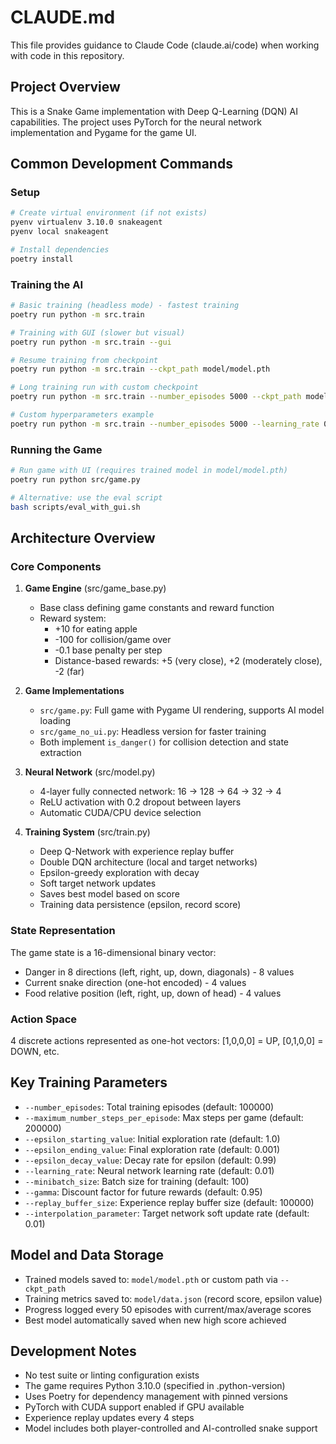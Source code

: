 # CLAUDE.md

This file provides guidance to Claude Code (claude.ai/code) when working with code in this repository.

## Project Overview

This is a Snake Game implementation with Deep Q-Learning (DQN) AI capabilities. The project uses PyTorch for the neural network implementation and Pygame for the game UI.

## Common Development Commands

### Setup
```bash
# Create virtual environment (if not exists)
pyenv virtualenv 3.10.0 snakeagent
pyenv local snakeagent

# Install dependencies
poetry install
```

### Training the AI
```bash
# Basic training (headless mode) - fastest training
poetry run python -m src.train

# Training with GUI (slower but visual)
poetry run python -m src.train --gui

# Resume training from checkpoint
poetry run python -m src.train --ckpt_path model/model.pth

# Long training run with custom checkpoint
poetry run python -m src.train --number_episodes 5000 --ckpt_path model/model-1.pth

# Custom hyperparameters example
poetry run python -m src.train --number_episodes 5000 --learning_rate 0.01 --minibatch_size 100 --gamma 0.95
```

### Running the Game
```bash
# Run game with UI (requires trained model in model/model.pth)
poetry run python src/game.py

# Alternative: use the eval script
bash scripts/eval_with_gui.sh
```

## Architecture Overview

### Core Components

1. **Game Engine** (src/game_base.py)
   - Base class defining game constants and reward function
   - Reward system:
     - +10 for eating apple
     - -100 for collision/game over
     - -0.1 base penalty per step
     - Distance-based rewards: +5 (very close), +2 (moderately close), -2 (far)

2. **Game Implementations**
   - `src/game.py`: Full game with Pygame UI rendering, supports AI model loading
   - `src/game_no_ui.py`: Headless version for faster training
   - Both implement `is_danger()` for collision detection and state extraction

3. **Neural Network** (src/model.py)
   - 4-layer fully connected network: 16 → 128 → 64 → 32 → 4
   - ReLU activation with 0.2 dropout between layers
   - Automatic CUDA/CPU device selection

4. **Training System** (src/train.py)
   - Deep Q-Network with experience replay buffer
   - Double DQN architecture (local and target networks)
   - Epsilon-greedy exploration with decay
   - Soft target network updates
   - Saves best model based on score
   - Training data persistence (epsilon, record score)

### State Representation
The game state is a 16-dimensional binary vector:
- Danger in 8 directions (left, right, up, down, diagonals) - 8 values
- Current snake direction (one-hot encoded) - 4 values  
- Food relative position (left, right, up, down of head) - 4 values

### Action Space
4 discrete actions represented as one-hot vectors: [1,0,0,0] = UP, [0,1,0,0] = DOWN, etc.

## Key Training Parameters

- `--number_episodes`: Total training episodes (default: 100000)
- `--maximum_number_steps_per_episode`: Max steps per game (default: 200000)
- `--epsilon_starting_value`: Initial exploration rate (default: 1.0)
- `--epsilon_ending_value`: Final exploration rate (default: 0.001)
- `--epsilon_decay_value`: Decay rate for epsilon (default: 0.99)
- `--learning_rate`: Neural network learning rate (default: 0.01)
- `--minibatch_size`: Batch size for training (default: 100)
- `--gamma`: Discount factor for future rewards (default: 0.95)
- `--replay_buffer_size`: Experience replay buffer size (default: 100000)
- `--interpolation_parameter`: Target network soft update rate (default: 0.01)

## Model and Data Storage

- Trained models saved to: `model/model.pth` or custom path via `--ckpt_path`
- Training metrics saved to: `model/data.json` (record score, epsilon value)
- Progress logged every 50 episodes with current/max/average scores
- Best model automatically saved when new high score achieved

## Development Notes

- No test suite or linting configuration exists
- The game requires Python 3.10.0 (specified in .python-version)
- Uses Poetry for dependency management with pinned versions
- PyTorch with CUDA support enabled if GPU available
- Experience replay updates every 4 steps
- Model includes both player-controlled and AI-controlled snake support